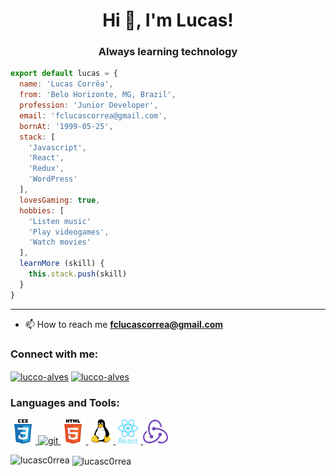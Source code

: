 <h1 align="center">Hi 👋, I'm Lucas!</h1>
<h3 align="center">Always learning technology</h3>

```js
export default lucas = {
  name: 'Lucas Corrêa',
  from: 'Belo Horizonte, MG, Brazil',
  profession: 'Junior Developer',
  email: 'fclucascorrea@gmail.com',
  bornAt: '1999-05-25',
  stack: [
    'Javascript',
    'React',
    'Redux',
    'WordPress'
  ],
  lovesGaming: true,
  hobbies: [
    'Listen music'
    'Play videogames',
    'Watch movies'
  ],
  learnMore (skill) {
    this.stack.push(skill)
  }
}
```

---

- 📫 How to reach me **fclucascorrea@gmail.com**

<h3 align="left">Connect with me:</h3>
<p align="left">
<a href="https://linkedin.com/in/lucco-alves" target="blank"><img align="center" src="https://cdn-icons-png.flaticon.com/512/174/174857.png" alt="lucco-alves" height="40" width="40" /></a>
<a href="https://instagram.com/lucco.7" target="blank"><img align="center" src="https://upload.wikimedia.org/wikipedia/commons/thumb/e/e7/Instagram_logo_2016.svg/2048px-Instagram_logo_2016.svg.png" alt="lucco-alves" height="40" width="40" /></a>
</p>

<h3 align="left">Languages and Tools:</h3>
<p align="left"> <a href="https://www.w3schools.com/css/" target="_blank"> <img src="https://raw.githubusercontent.com/devicons/devicon/master/icons/css3/css3-original-wordmark.svg" alt="css3" width="40" height="40"/> </a> <a href="https://git-scm.com/" target="_blank"> <img src="https://www.vectorlogo.zone/logos/git-scm/git-scm-icon.svg" alt="git" width="40" height="40"/> </a> <a href="https://www.w3.org/html/" target="_blank"> <img src="https://raw.githubusercontent.com/devicons/devicon/master/icons/html5/html5-original-wordmark.svg" alt="html5" width="40" height="40"/> </a> <a href="https://jestjs.io" target="_blank"> </a> <a href="https://www.linux.org/" target="_blank"> <img src="https://raw.githubusercontent.com/devicons/devicon/master/icons/linux/linux-original.svg" alt="linux" width="40" height="40"/> </a> <a href="https://reactjs.org/" target="_blank"> <img src="https://raw.githubusercontent.com/devicons/devicon/master/icons/react/react-original-wordmark.svg" alt="react" width="40" height="40"/> </a> <a href="https://redux.js.org" target="_blank"> <img src="https://raw.githubusercontent.com/devicons/devicon/master/icons/redux/redux-original.svg" alt="redux" width="40" height="40"/> </a> </p>

<p><img align="left" src="https://github-readme-stats.vercel.app/api/top-langs?username=lucasc0rrea&show_icons=true&locale=en&layout=compact" alt="lucasc0rrea" /></p>

<p>&nbsp;<img align="center" src="https://github-readme-stats.vercel.app/api?username=lucasc0rrea&show_icons=true&locale=en" alt="lucasc0rrea" /></p>
